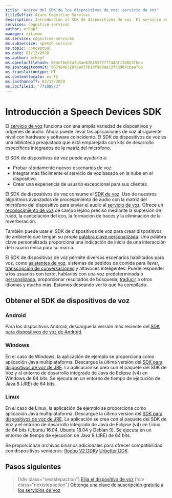 ```yaml
---
title: 'Acerca del SDK de los dispositivos de voz: servicio de voz'
titleSuffix: Azure Cognitive Services
description: Introducción al SDK de dispositivos de voz. El servicio de voz funciona con una amplia variedad de dispositivos y orígenes de audio. El SDK de dispositivos de voz es una biblioteca pre-ajustada que está emparejada con kits de desarrollo específicos integrados de la matriz del micrófono.
services: cognitive-services
author: erhopf
manager: nitinme
ms.service: cognitive-services
ms.subservice: speech-service
ms.topic: conceptual
ms.date: 02/12/2020
ms.author: erhopf
ms.openlocfilehash: 854e7beb2afd8ae838455f77ff448f13d8b3fbea
ms.sourcegitcommit: b07964632879a077b10f988aa33fa3907cbaaf0e
ms.translationtype: HT
ms.contentlocale: es-ES
ms.lasthandoff: 02/13/2020
ms.locfileid: "77188973"
---
```

# <a name="about-the-speech-devices-sdk"></a>Introducción a Speech Devices SDK

El [servicio de voz](overview.md) funciona con una amplia variedad de dispositivos y orígenes de audio. Ahora puede llevar las aplicaciones de voz al siguiente nivel con hardware y software coincidente. El SDK de dispositivos de voz es una biblioteca preajustada que está emparejada con kits de desarrollo específicos integrados de la matriz del micrófono.

El SDK de dispositivos de voz puede ayudarle a:

- Probar rápidamente nuevos escenarios de voz.
- Integrar más fácilmente el servicio de voz basado en la nube en el dispositivo.
- Crear una experiencia de usuario excepcional para sus clientes.

El SDK de dispositivos de voz consume el [SDK de voz](speech-sdk.md). Uso de nuestros algoritmos avanzados de procesamiento de audio con la matriz del micrófono del dispositivo para enviar el audio al [servicio de voz](overview.md). Ofrece un [reconocimiento de voz](speech-to-text.md) de campo lejano preciso mediante la supresión de ruido, la cancelación del eco, la formación de haces y la eliminación de la reverberación.

También puede usar el SDK de dispositivos de voz para crear dispositivos de ambiente que tengan su propia [palabra clave personalizada](speech-devices-sdk-create-kws.md). Una palabra clave personalizada proporciona una indicación de inicio de una interacción del usuario única para su marca.

El SDK de dispositivos de voz permite diversos escenarios habilitados para voz, como [asistentes de voz](https://aka.ms/bots/speech/va), sistemas de pedidos de comida para llevar, [transcripción de conversaciones](conversation-transcription-service.md) y altavoces inteligentes. Puede responder a los usuarios con texto, hablarles con una voz predeterminada o [personalizada](how-to-customize-voice-font.md), proporcionar resultados de búsqueda, [traducir](speech-translation.md) a otros idiomas y mucho más. Estamos deseando ver lo que ha compilado.

## <a name="get-the-speech-devices-sdk"></a>Obtener el SDK de dispositivos de voz

### <a name="android"></a>Android

Para los dispositivos Android, descargue la versión más reciente del [SDK para dispositivos de voz de Android](https://aka.ms/sdsdk-download-android).

### <a name="windows"></a>Windows

En el caso de Windows, la aplicación de ejemplo se proporciona como aplicación Java multiplataforma. Descargue la última versión del [SDK para dispositivos de voz de JRE](https://aka.ms/sdsdk-download-JRE).
La aplicación se crea con el paquete del SDK de Voz y el entorno de desarrollo integrado de Java de Eclipse (v4) en Windows de 64 bits. Se ejecuta en un entorno de tiempo de ejecución de Java 8 (JRE) de 64 bits.

### <a name="linux"></a>Linux

En el caso de Linux, la aplicación de ejemplo se proporciona como aplicación Java multiplataforma. Descargue la última versión del [SDK para dispositivos de voz de JRE](https://aka.ms/sdsdk-download-JRE).
La aplicación se crea con el paquete del SDK de Voz y el entorno de desarrollo integrado de Java de Eclipse (v4) en Linux de 64 bits (Ubuntu 16.04, Ubuntu 18.04 y Debian 9). Se ejecuta en un entorno de tiempo de ejecución de Java 8 (JRE) de 64 bits.

Se proporcionan archivos binarios adicionales para ofrecer compatibilidad con dispositivos venideros: [Roobo V2 DDK](https://aka.ms/sdsdk-download-roobov2)y [Urbetter DDK](https://aka.ms/sdsdk-download-urbetter).

## <a name="next-steps"></a>Pasos siguientes

> [!div class="nextstepaction"]
> [Elija el dispositivo de voz](get-speech-devices-sdk.md)
> [!div class="nextstepaction"]
> [Obtenga una clave de suscripción gratuita a los servicios de Voz](get-started.md)
